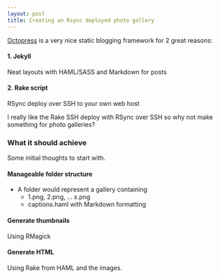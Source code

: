```yaml
---
layout: post
title: Creating an Rsync deployed photo gallery
---
```


[Octopress](github.com/imathis/octopress) is a very nice static blogging framework for 2 great reasons:

#### 1. Jekyll

Neat layouts with HAML/SASS and Markdown for posts

#### 2. Rake script

RSync deploy over SSH to your own web host

I really like the Rake SSH deploy with RSync over SSH so why not make something for photo galleries?

### What it should achieve

Some initial thoughts to start with.

#### Manageable folder structure

* A folder would represent a gallery containing
  * 1.png, 2.png, ... x.png
  * captions.haml with Markdown formatting

#### Generate thumbnails

Using RMagick

#### Generate HTML

Using Rake from HAML and the images.